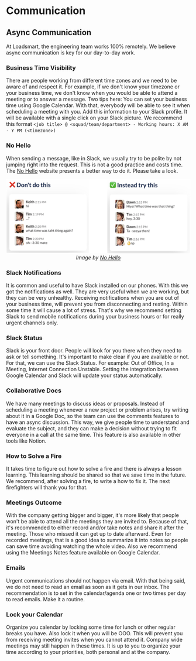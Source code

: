 # Communication

## Async Communication

At Loadsmart, the engineering team works 100% remotely. We believe async communication is key for our day-to-day work.

### Business Time Visibility

There are people working from different time zones and we need to be aware of and respect it. For example, if we don't know your timezone or your business time, we don't know when you would be able to attend a meeting or to answer a message. Two tips here:
You can set your business time using Google Calendar. With that, everybody will be able to see it when scheduling a meeting with you.
Add this information to your Slack profile. It will be available with a single click on your Slack picture. We recommend this format `<job title> @ <squad/team/department> - Working hours: X AM - Y PM (<timezone>)`

### No Hello

When sending a message, like in Slack, we usually try to be polite by not jumping right into the request. This is not a good practice and costs time. The [No Hello](https://nohello.net) website presents a better way to do it. Please take a look.
<div align="center">
  <img alt="No Hello" src="./no-hello.png" width="600" />
  <br/>
  <i>Image by <a href="https://nohello.net">No Hello</a></i>
</div>

### Slack Notifications

It is common and useful to have Slack installed on our phones. With this we got the notifications as well. They are very useful when we are working, but they can be very unhealthy. Receiving notifications when you are out of your business time, will prevent you from disconnecting and resting. Within some time it will cause a lot of stress. That's why we recommend setting Slack to send mobile notifications during your business hours or for really urgent channels only.


### Slack Status

Slack is your front door. People will look for you there when they need to ask or tell something. It's important to make clear if you are available or not. For that, we can use the Slack Status. For example: Out of Office, In a Meeting, Internet Connection Unstable. Setting the integration between Google Calendar and Slack will update your status automatically.


### Collaborative Docs

We have many meetings to discuss ideas or proposals. Instead of scheduling a meeting whenever a new project or problem arises, try writing about it in a Google Doc, so the team can use the comments features to have an async discussion. This way, we give people time to understand and evaluate the subject, and they can make a decision without trying to fit everyone in a call at the same time. This feature is also available in other tools like Notion.


### How to Solve a Fire

It takes time to figure out how to solve a fire and there is always a lesson learning. This learning should be shared so that we save time in the future. We recommend, after solving a fire, to write a how to fix it. The next firefighters will thank you for that.


### Meetings Outcome

With the company getting bigger and bigger, it's more likely that people won't be able to attend all the meetings they are invited to. Because of that, it's recommended to either record and/or take notes and share it after the meeting. Those who missed it can get up to date afterward. Even for recorded meetings, that is a good idea to summarize it into notes so people can save time avoiding watching the whole video. Also we recommend using the Meetings Notes feature available on Google Calendar.


### Emails

Urgent communications should not happen via email. With that being said, we do not need to read an email as soon as it gets in our inbox. The recommendation is to set in the calendar/agenda one or two times per day to read emails. Make it a routine.


### Lock your Calendar

Organize you calendar by locking some time for lunch or other regular breaks you have. Also lock it when you will be OOO. This will prevent you from receiving meeting invites when you cannot attend it. Company wide meetings may still happen in these times. It is up to you to organize your time according to your priorities, both personal and at the company.